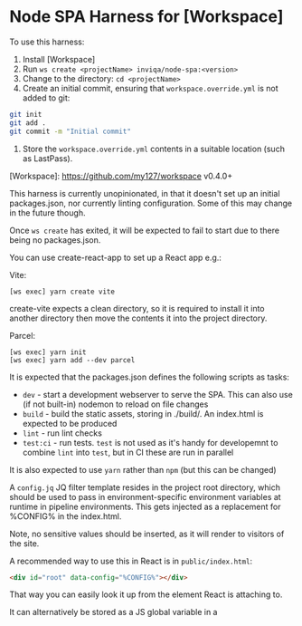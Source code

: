 # Node SPA Harness for [Workspace]

To use this harness:

1. Install [Workspace]
1. Run `ws create <projectName> inviqa/node-spa:<version>`
1. Change to the <projectName> directory: `cd <projectName>`
1. Create an initial commit, ensuring that `workspace.override.yml` is not added to git:
```bash
git init
git add .
git commit -m "Initial commit"
```
1. Store the `workspace.override.yml` contents in a suitable location (such as LastPass).

[Workspace]: https://github.com/my127/workspace v0.4.0+


This harness is currently unopinionated, in that it doesn't set up an initial packages.json,
nor currently linting configuration. Some of this may change in the future though.

Once `ws create` has exited, it will be expected to fail to start due to there being no packages.json.

You can use create-react-app to set up a React app e.g.:

Vite:
```
[ws exec] yarn create vite
```
create-vite expects a clean directory, so it is required to install it into another directory then move the contents it into the project directory.

Parcel:
```
[ws exec] yarn init
[ws exec] yarn add --dev parcel
```

It is expected that the packages.json defines the following scripts as tasks:

* `dev` - start a development webserver to serve the SPA. This can also use (if not built-in) nodemon to reload on file changes
* `build` - build the static assets, storing in ./build/. An index.html is expected to be produced
* `lint` - run lint checks
* `test:ci` - run tests. `test` is not used as it's handy for developemnt to combine `lint` into `test`, but in CI these are run in parallel

It is also expected to use `yarn` rather than `npm` (but this can be changed)

A `config.jq` JQ filter template resides in the project root directory, which
should be used to pass in environment-specific environment variables at runtime
in pipeline environments. This gets injected as a replacement for %CONFIG% in
the index.html.

Note, no sensitive values should be inserted, as it will render to visitors of
the site.

A recommended way to use this in React is in `public/index.html`:

```html
<div id="root" data-config="%CONFIG%"></div>
```

That way you can easily look it up from the element React is attaching to.

It can alternatively be stored as a JS global variable in a <script> block,
but it's a good idea to avoid in-line scripts altogether.
